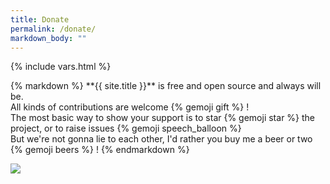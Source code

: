 ```yaml
---
title: Donate
permalink: /donate/
markdown_body: ""
---
```

{% include vars.html %}

<div class="markdown-body">{% markdown %}
**{{ site.title }}** is free and open source and always will be.<br />
All kinds of contributions are welcome {% gemoji gift %} !<br />
The most basic way to show your support is to star {% gemoji star %} the project, or to raise issues {% gemoji speech_balloon %}<br />
But we're not gonna lie to each other, I'd rather you buy me a beer or two {% gemoji beers %} !
{% endmarkdown %}<span></span></div>

<p>
  <a class="donate" title="Paypal Donate" target="_blank" href="https://www.paypal.com/cgi-bin/webscr?cmd=_s-xclick&hosted_button_id={{ site.paypal-button-id }}"><img src="{{ site.baseurl }}/img/paypal-donate.png" /></a>
</p>